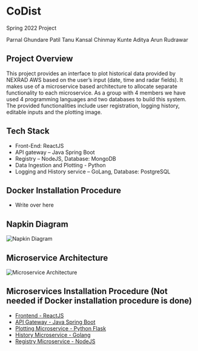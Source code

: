 # CoDist
Spring 2022 Project

Parnal Ghundare Patil
Tanu Kansal
Chinmay Kunte
Aditya Arun Rudrawar

## Project Overview

This project provides an interface to plot historical data provided by NEXRAD AWS based on the user’s input (date, time and radar fields). It makes use of  a microservice based architecture to allocate separate functionality to each microservice. As a group with 4 members we have used 4 programming languages and two databases to build this system. The provided functionalities include user registration, logging history, editable inputs and the plotting image.

## Tech Stack

- Front-End: ReactJS
- API gateway – Java Spring Boot
- Registry – NodeJS, Database: MongoDB
- Data Ingestion and Plotting - Python
- Logging and History service – GoLang, Database: PostgreSQL

## Docker Installation Procedure

- Write over here


## Napkin Diagram

![Napkin Diagram](https://user-images.githubusercontent.com/38610661/152897261-44908232-0849-464a-ac9d-f4aa207c7a59.jpeg)
    
## Microservice Architecture

![Microservice Architecture](https://user-images.githubusercontent.com/38610661/152897308-cc3cee65-d00f-4af1-8496-125786bba6ef.jpeg)

## Microservices Installation Procedure (Not needed if Docker installation procedure is done)

- [Frontend - ReactJS](https://github.com/airavata-courses/CoDist/tree/basic_ui)
- [API Gateway - Java Spring Boot](https://github.com/airavata-courses/CoDist/tree/dev-api-gateway)
- [Plotting Microservice - Python Flask](https://github.com/airavata-courses/CoDist/tree/dev-plotting)
- [History Microservice - Golang](https://github.com/airavata-courses/CoDist/tree/dev-history-service)
- [Registry Microservice - NodeJS](https://github.com/airavata-courses/CoDist/tree/dev-registry)

